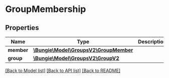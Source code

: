 # GroupMembership

## Properties
Name | Type | Description | Notes
------------ | ------------- | ------------- | -------------
**member** | [**\Bungie\Model\GroupsV2\GroupMember**](GroupMember.md) |  | [optional] 
**group** | [**\Bungie\Model\GroupsV2\GroupV2**](GroupV2.md) |  | [optional] 

[[Back to Model list]](../README.md#documentation-for-models) [[Back to API list]](../README.md#documentation-for-api-endpoints) [[Back to README]](../README.md)


